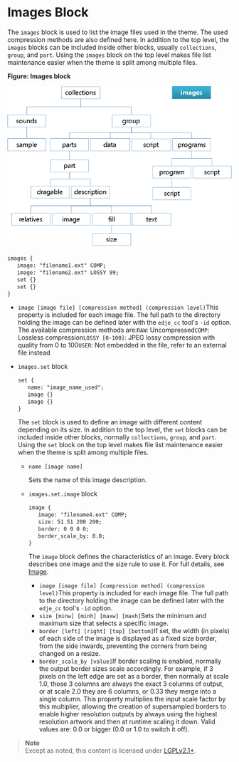 # Images Block

The `images` block is used to list the image files used in the theme. The used compression methods are also defined here. In addition to the top level, the `images` blocks can be included inside other blocks, usually `collections`, `group`, and `part`. Using the `images` block on the top level makes file list maintenance easier when the theme is split among multiple files.

**Figure: Images block**

![Images block](./media/diagram_images.png)

```
images {
   image: "filename1.ext" COMP;
   image: "filename2.ext" LOSSY 99;
   set {}
   set {}
}
```

- `image [image file] [compression method] (compression level)`This property is included for each image file. The full path to the directory holding the image can be defined later with the `edje_cc` tool's `-id` option. The available compression methods are:`RAW`: Uncompressed`COMP`: Lossless compression`LOSSY [0-100]`: JPEG lossy compression with quality from 0 to 100`USER`: Not embedded in the file, refer to an external file instead

- `images.set` block

  ```
  set {
     name: "image_name_used";
     image {}
     image {}
  }
  ```

  The `set` block is used to define an image with different content depending on its size. In addition to the top level, the `set` blocks can be included inside other blocks, normally `collections`, `group`, and `part`. Using the `set` block on the top level makes file list maintenance easier when the theme is split among multiple files.

  - `name [image name]`

    Sets the name of this image description.

  - `images.set.image` block

    ```
    image {
       image: "filename4.ext" COMP;
       size: 51 51 200 200;
       border: 0 0 0 0;
       border_scale_by: 0.0;
    }
    ```

    The `image` block defines the characteristics of an image. Every block describes one image and the size rule to use it. For full details, see [Image](./learn-edc-part-n.md#description_image).

    - `image [image file] [compression method] (compression level)`This property is included for each image file. The full path to the directory holding the image can be defined later with the `edje_cc` tool's `-id` option.
    - `size [minw] [minh] [maxw] [maxh]`Sets the minimum and maximum size that selects a specific image.
    - `border [left] [right] [top] [bottom]`If set, the width (in pixels) of each side of the image is displayed as a fixed size border, from the side inwards, preventing the corners from being changed on a resize.
    - `border_scale_by [value]`If border scaling is enabled, normally the output border sizes scale accordingly. For example, if 3 pixels on the left edge are set as a border, then normally at scale 1.0, those 3 columns are always the exact 3 columns of output, or at scale 2.0 they are 6 columns, or 0.33 they merge into a single column. This property multiplies the input scale factor by this multiplier, allowing the creation of supersampled borders to enable higher resolution outputs by always using the highest resolution artwork and then at runtime scaling it down. Valid values are: 0.0 or bigger (0.0 or 1.0 to switch it off).

> **Note**	
> Except as noted, this content is licensed under [LGPLv2.1+](http://opensource.org/licenses/LGPL-2.1).